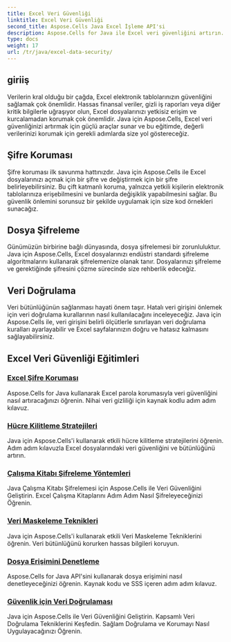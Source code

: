 ```yaml
---
title: Excel Veri Güvenliği
linktitle: Excel Veri Güvenliği
second_title: Aspose.Cells Java Excel İşleme API'si
description: Aspose.Cells for Java ile Excel veri güvenliğini artırın. Elektronik tablolarınızı nasıl koruyacağınızı, dosyaları nasıl şifreleyeceğinizi ve veri bütünlüğünü nasıl sağlayacağınızı adım adım öğrenin.
type: docs
weight: 17
url: /tr/java/excel-data-security/
---
```


## giriiş
Verilerin kral olduğu bir çağda, Excel elektronik tablolarınızın güvenliğini sağlamak çok önemlidir. Hassas finansal veriler, gizli iş raporları veya diğer kritik bilgilerle uğraşıyor olun, Excel dosyalarınızı yetkisiz erişim ve kurcalamadan korumak çok önemlidir. Java için Aspose.Cells, Excel veri güvenliğinizi artırmak için güçlü araçlar sunar ve bu eğitimde, değerli verilerinizi korumak için gerekli adımlarda size yol göstereceğiz.


## Şifre Koruması
Şifre koruması ilk savunma hattınızdır. Java için Aspose.Cells ile Excel dosyalarınızı açmak için bir şifre ve değiştirmek için bir şifre belirleyebilirsiniz. Bu çift katmanlı koruma, yalnızca yetkili kişilerin elektronik tablolarınıza erişebilmesini ve bunlarda değişiklik yapabilmesini sağlar. Bu güvenlik önlemini sorunsuz bir şekilde uygulamak için size kod örnekleri sunacağız.

## Dosya Şifreleme
Günümüzün birbirine bağlı dünyasında, dosya şifrelemesi bir zorunluluktur. Java için Aspose.Cells, Excel dosyalarınızı endüstri standardı şifreleme algoritmalarını kullanarak şifrelemenize olanak tanır. Dosyalarınızı şifreleme ve gerektiğinde şifresini çözme sürecinde size rehberlik edeceğiz.

## Veri Doğrulama
Veri bütünlüğünün sağlanması hayati önem taşır. Hatalı veri girişini önlemek için veri doğrulama kurallarının nasıl kullanılacağını inceleyeceğiz. Java için Aspose.Cells ile, veri girişini belirli ölçütlerle sınırlayan veri doğrulama kuralları ayarlayabilir ve Excel sayfalarınızın doğru ve hatasız kalmasını sağlayabilirsiniz.

## Excel Veri Güvenliği Eğitimleri
### [Excel Şifre Koruması](./excel-password-protection/)
Aspose.Cells for Java kullanarak Excel parola korumasıyla veri güvenliğini nasıl artıracağınızı öğrenin. Nihai veri gizliliği için kaynak kodlu adım adım kılavuz.
### [Hücre Kilitleme Stratejileri](./cell-locking-strategies/)
Java için Aspose.Cells'i kullanarak etkili hücre kilitleme stratejilerini öğrenin. Adım adım kılavuzla Excel dosyalarındaki veri güvenliğini ve bütünlüğünü artırın.
### [Çalışma Kitabı Şifreleme Yöntemleri](./workbook-encryption-methods/)
Java Çalışma Kitabı Şifrelemesi için Aspose.Cells ile Veri Güvenliğini Geliştirin. Excel Çalışma Kitaplarını Adım Adım Nasıl Şifreleyeceğinizi Öğrenin.
### [Veri Maskeleme Teknikleri](./data-masking-techniques/)
Java için Aspose.Cells'i kullanarak etkili Veri Maskeleme Tekniklerini öğrenin. Veri bütünlüğünü korurken hassas bilgileri koruyun.
### [Dosya Erişimini Denetleme](./auditing-file-access/)
Aspose.Cells for Java API'sini kullanarak dosya erişimini nasıl denetleyeceğinizi öğrenin. Kaynak kodu ve SSS içeren adım adım kılavuz.
### [Güvenlik için Veri Doğrulaması](./data-validation-for-security/)
Java için Aspose.Cells ile Veri Güvenliğini Geliştirin. Kapsamlı Veri Doğrulama Tekniklerini Keşfedin. Sağlam Doğrulama ve Korumayı Nasıl Uygulayacağınızı Öğrenin.